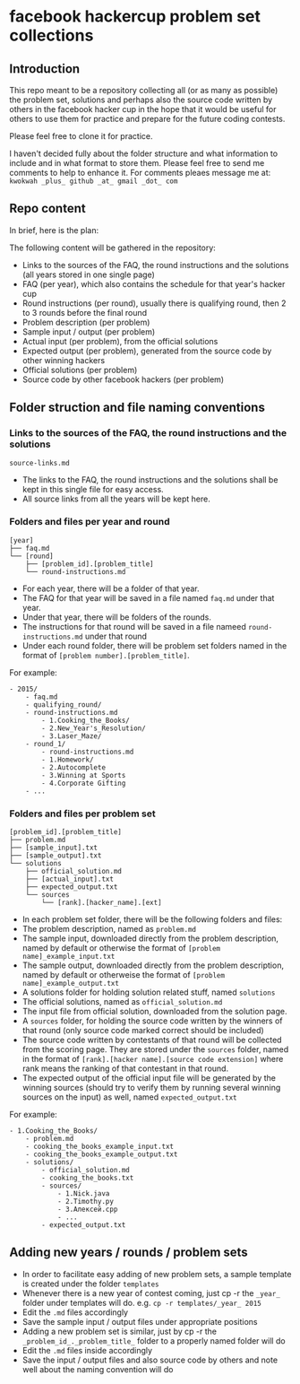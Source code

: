 # facebook hackercup problem set collections

## Introduction

This repo meant to be a repository collecting all (or as many as possible) the problem set, solutions and perhaps also the source code written by others in the facebook hacker cup in the hope that it would be useful for others to use them for practice and prepare for the future coding contests.

Please feel free to clone it for practice. 

I haven't decided fully about the folder structure and what information to include and in what format to store them. Please feel free to send me comments to help to enhance it. For comments pleaes message me at: `kwokwah _plus_ github _at_ gmail _dot_ com`

## Repo content

In brief, here is the plan:

The following content will be gathered in the repository:

- Links to the sources of the FAQ, the round instructions and the solutions (all years stored in one single page)
- FAQ (per year), which also contains the schedule for that year's hacker cup
- Round instructions (per round), usually there is qualifying round, then 2 to 3 rounds before the final round
- Problem description (per problem)
- Sample input / output (per problem)
- Actual input (per problem), from the official solutions
- Expected output (per problem), generated from the source code by other winning hackers
- Official solutions (per problem)
- Source code by other facebook hackers (per problem)

## Folder struction and file naming conventions

### Links to the sources of the FAQ, the round instructions and the solutions

`source-links.md`

- The links to the FAQ, the round instructions and the solutions shall be kept in this single file for easy access. 
- All source links from all the years will be kept here.

### Folders and files per year and round

```
[year]
├── faq.md
└── [round]
    ├── [problem_id].[problem_title]
    └── round-instructions.md
```

- For each year, there will be a folder of that year. 
- The FAQ for that year will be saved in a file named `faq.md` under that year. 
- Under that year, there will be folders of the rounds. 
- The instructions for that round will be saved in a file nameed `round-instructions.md` under that round
- Under each round folder, there will be problem set folders named in the format of `[problem number].[problem_title]`. 

For example:

```
- 2015/
    - faq.md
    - qualifying_round/
	- round-instructions.md
        - 1.Cooking_the_Books/
        - 2.New_Year's_Resolution/
        - 3.Laser_Maze/
    - round_1/
        - round-instructions.md
        - 1.Homework/
        - 2.Autocomplete
        - 3.Winning at Sports
        - 4.Corporate Gifting
    - ...
```

### Folders and files per problem set

```
[problem_id].[problem_title]
├── problem.md
├── [sample_input].txt
├── [sample_output].txt
└── solutions
    ├── official_solution.md
    ├── [actual_input].txt
    ├── expected_output.txt
    └── sources
        └── [rank].[hacker_name].[ext]
```

- In each problem set folder, there will be the following folders and files:
- The problem description, named as `problem.md`
- The sample input, downloaded directly from the problem description, named by default or otherwise the format of `[problem name]_example_input.txt`
- The sample output, downloaded directly from the problem description, named by default or otherweise the format of `[problem name]_example_output.txt`
- A solutions folder for holding solution related stuff, named `solutions`
- The official solutions, named as `official_solution.md`
- The input file from official solution, downloaded from the solution page.
- A `sources` folder, for holding the source code written by the winners of that round (only source code marked correct should be included)
- The source code written by contestants of that round will be collected from the scoring page. They are stored under the `sources` folder, named in the format of `[rank].[hacker name].[source code extension]` where rank means the ranking of that contestant in that round.
- The expected output of the official input file will be generated by the winning sources (should try to verify them by running several winning sources on the input) as well, named `expected_output.txt`

For example:

```
- 1.Cooking_the_Books/
    - problem.md
    - cooking_the_books_example_input.txt
    - cooking_the_books_example_output.txt
    - solutions/
        - official_solution.md
        - cooking_the_books.txt
        - sources/
            - 1.Nick.java
            - 2.Timothy.py
            - 3.Алексей.cpp
            - ...
        - expected_output.txt
```

## Adding new years / rounds / problem sets

- In order to facilitate easy adding of new problem sets, a sample template is created under the folder `templates`
- Whenever there is a new year of contest coming, just cp -r the `_year_` folder under templates will do. e.g. `cp -r templates/_year_ 2015`
- Edit the `.md` files accordingly
- Save the sample input / output files under appropriate positions
- Adding a new problem set is similar, just by cp -r the `_problem_id_._problem_title_` folder  to a properly named folder will do
- Edit the `.md` files inside accordingly
- Save the input / output files and also source code by others and note well about the naming convention will do

